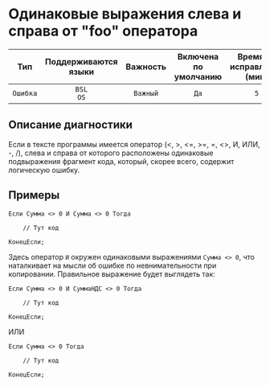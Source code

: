 # Одинаковые выражения слева и справа от "foo" оператора

| Тип | Поддерживаются<br/>языки | Важность | Включена<br/>по умолчанию | Время на<br/>исправление (мин) | Тэги |
| :-: | :-: | :-: | :-: | :-: | :-: |
| `Ошибка` | `BSL`<br/>`OS` | `Важный` | `Да` | `5` | `suspicious` |

<!-- Блоки выше заполняются автоматически, не трогать -->
## Описание диагностики

Если в тексте программы имеется оператор (<, >, <=, >=, =, <>, И, ИЛИ, -, /), слева и справа от которого расположены одинаковые подвыражения фрагмент кода, который, скорее всего, содержит логическую ошибку.

## Примеры

```bsl
Если Сумма <> 0 И Сумма <> 0 Тогда

    // Тут код

КонецЕсли;
```

Здесь оператор `И` окружен одинаковыми выражениями `Сумма <> 0`,
что наталкивает на мысли об ошибке по невнимательности при копировании. Правильное выражение будет выглядеть так:

```bsl
Если Сумма <> 0 И СуммаНДС <> 0 Тогда

    // Тут код

КонецЕсли;
```

ИЛИ

```bsl
Если Сумма <> 0 Тогда

    // Тут код

КонецЕсли;
```
